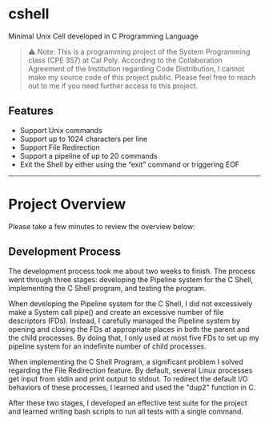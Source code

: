 # cshell
Minimal Unix Cell developed in C Programming Language

>⚠ Note: This is a programming project of the System Programming class (CPE 357) at Cal Poly. According to the Collaboration Agreement of the Institution regarding Code Distribution, I cannot make my source code of this project public. Please feel free to reach out to me if you need further access to this project.

## Features
* Support Unix commands
* Support up to 1024 characters per line
* Support File Redirection 
* Support a pipeline of up to 20 commands
* Exit the Shell by either using the “exit” command or triggering EOF
 
 ***
# Project Overview
Please take a few minutes to review the overview below:

## Development Process
The development process took me about two weeks to finish. The process went through three stages: developing the Pipeline system for the C Shell, implementing the C Shell program, and testing the program.

When developing the Pipeline system for the C Shell, I did not excessively make a System call pipe() and create an excessive number of file descriptors (FDs). Instead, I carefully managed the Pipeline system by opening and closing the FDs at appropriate places in both the parent and the child processes. By doing that, I only used at most five FDs to set up my pipeline system for an indefinite number of child processes. 

When implementing the C Shell Program, a significant problem I solved regarding the File Redirection feature.  By default, several Linux processes get input from stdin and print output to stdout. To redirect the default I/O behaviors of these processes, I learned and used the "dup2" function in C.

After these two stages, I developed an effective test suite for the project and learned writing bash scripts to run all tests with a single command.
